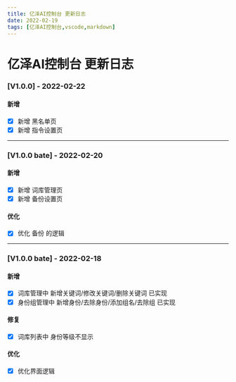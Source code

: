 ```yaml
---
title: 亿泽AI控制台 更新日志
date: 2022-02-19
tags: [亿泽AI控制台,vscode,markdown]
---
```


# 亿泽AI控制台 更新日志

### [V1.0.0] - 2022-02-22

#### 新增
 - [X] 新增 黑名单页
 - [X] 新增 指令设置页

----

### [V1.0.0 bate] - 2022-02-20

#### 新增
 - [X] 新增 词库管理页
 - [X] 新增 备份设置页

#### 优化
 - [X] 优化 备份 的逻辑

----

### [V1.0.0 bate] - 2022-02-18

#### 新增
 - [X] 词库管理中 新增关键词/修改关键词/删除关键词 已实现
 - [x] 身份组管理中 新增身份/去除身份/添加组名/去除组 已实现

#### 修复
 - [X] 词库列表中 身份等级不显示

#### 优化
 - [X] 优化界面逻辑